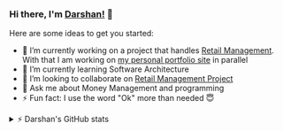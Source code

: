 ### Hi there, I'm [Darshan!](https://darshansudhakar.github.io/) 👋

Here are some ideas to get you started:

- 🔭 I’m currently working on a project that handles [Retail Management](https://github.com/DarshanSudhakar/RetailManager). With that I am working on [my personal portfolio site](https://github.com/DarshanSudhakar/darshansudhakar.github.io) in parallel
- 🌱 I’m currently learning Software Architecture
- 👯 I’m looking to collaborate on [Retail Management Project](https://github.com/DarshanSudhakar/RetailManager)
- 💬 Ask me about Money Management and programming
- ⚡ Fun fact: I use the word "Ok" more than needed :innocent:

<details>
  <summary> ⚡ Darshan's GitHub stats </summary>
  <img alt="Darshan's Github stats" align="left" src="https://github-readme-stats-darshansudhakar.vercel.app/api?username=darshansudhakar"/>
</details>
